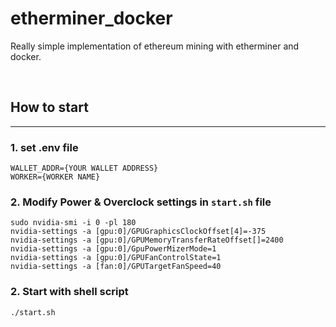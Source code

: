 # etherminer_docker
Really simple implementation of ethereum mining with etherminer and docker.

<br>

## How to start
---
### 1. set .env file
```
WALLET_ADDR={YOUR WALLET ADDRESS}
WORKER={WORKER NAME}
```

### 2. Modify Power & Overclock settings in `start.sh` file
```
sudo nvidia-smi -i 0 -pl 180
nvidia-settings -a [gpu:0]/GPUGraphicsClockOffset[4]=-375
nvidia-settings -a [gpu:0]/GPUMemoryTransferRateOffset[]=2400
nvidia-settings -a [gpu:0]/GpuPowerMizerMode=1
nvidia-settings -a [gpu:0]/GPUFanControlState=1
nvidia-settings -a [fan:0]/GPUTargetFanSpeed=40
```

### 2. Start with shell script
```
./start.sh
```
